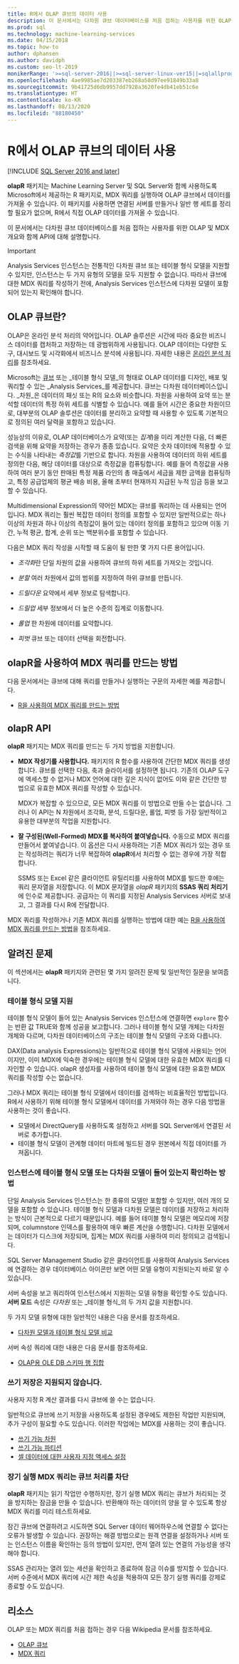 ```yaml
---
title: R에서 OLAP 큐브의 데이터 사용
description: 이 문서에서는 다차원 큐브 데이터베이스를 처음 접하는 사용자를 위한 OLAP 및 MDX 개요와 함께 olapR API에 대해 설명합니다.
ms.prod: sql
ms.technology: machine-learning-services
ms.date: 04/15/2018
ms.topic: how-to
author: dphansen
ms.author: davidph
ms.custom: seo-lt-2019
monikerRange: '>=sql-server-2016||>=sql-server-linux-ver15||=sqlallproducts-allversions'
ms.openlocfilehash: 4ae9985ae7d203387eb268a50d97ee91849b33a8
ms.sourcegitcommit: 9b41725d6db9957dd7928a3620fe4db41eb51c6e
ms.translationtype: HT
ms.contentlocale: ko-KR
ms.lasthandoff: 08/13/2020
ms.locfileid: "88180450"
---
```

# <a name="using-data-from-olap-cubes-in-r"></a>R에서 OLAP 큐브의 데이터 사용
[!INCLUDE [SQL Server 2016 and later](../../includes/applies-to-version/sqlserver2016.md)]

**olapR** 패키지는 Machine Learning Server 및 SQL Server와 함께 사용하도록 Microsoft에서 제공하는 R 패키지로, MDX 쿼리를 실행하여 OLAP 큐브에서 데이터를 가져올 수 있습니다. 이 패키지를 사용하면 연결된 서버를 만들거나 일반 행 세트를 정리할 필요가 없으며, R에서 직접 OLAP 데이터를 가져올 수 있습니다.

이 문서에서는 다차원 큐브 데이터베이스를 처음 접하는 사용자를 위한 OLAP 및 MDX 개요와 함께 API에 대해 설명합니다.

> [!IMPORTANT]
> Analysis Services 인스턴스는 전통적인 다차원 큐브 또는 테이블 형식 모델을 지원할 수 있지만, 인스턴스는 두 가지 유형의 모델을 모두 지원할 수 없습니다. 따라서 큐브에 대한 MDX 쿼리를 작성하기 전에, Analysis Services 인스턴스에 다차원 모델이 포함되어 있는지 확인해야 합니다.

## <a name="what-is-an-olap-cube"></a>OLAP 큐브란?

OLAP은 온라인 분석 처리의 약어입니다. OLAP 솔루션은 시간에 따라 중요한 비즈니스 데이터를 캡처하고 저장하는 데 광범위하게 사용됩니다. OLAP 데이터는 다양한 도구, 대시보드 및 시각화에서 비즈니스 분석에 사용됩니다. 자세한 내용은 [온라인 분석 처리](https://en.wikipedia.org/wiki/Online_analytical_processing)를 참조하세요.

Microsoft는 [큐브](https://docs.microsoft.com/sql/analysis-services/analysis-services) 또는 _테이블 형식 모델_의 형태로 OLAP 데이터를 디자인, 배포 및 쿼리할 수 있는 _Analysis Services_를 제공합니다. 큐브는 다차원 데이터베이스입니다. _차원_은 데이터의 패싯 또는 R의 요소와 비슷합니다. 차원을 사용하여 요약 또는 분석할 데이터의 특정 하위 세트를 식별할 수 있습니다. 예를 들어 시간은 중요한 차원이므로, 대부분의 OLAP 솔루션은 데이터를 분리하고 요약할 때 사용할 수 있도록 기본적으로 정의된 여러 달력을 포함하고 있습니다. 

성능상의 이유로, OLAP 데이터베이스가 요약(또는 _집계_)을 미리 계산한 다음, 더 빠른 검색을 위해 요약을 저장하는 경우가 종종 있습니다. 요약은 숫자 데이터에 적용할 수 있는 수식을 나타내는 *측정값*를 기반으로 합니다. 차원을 사용하여 데이터의 하위 세트를 정의한 다음, 해당 데이터를 대상으로 측정값을 컴퓨팅합니다. 예를 들어 측정값을 사용하여 여러 분기 동안 판매된 특정 제품 라인의 총 매출에서 세금을 제한 금액을 컴퓨팅하고, 특정 공급업체의 평균 배송 비용, 올해 초부터 현재까지 지급된 누적 임금 등을 보고할 수 있습니다.

Multidimensional Expression의 약어인 MDX는 큐브를 쿼리하는 데 사용되는 언어입니다. MDX 쿼리는 훨씬 복잡한 데이터 정의를 포함할 수 있지만 일반적으로는 하나 이상의 차원과 하나 이상의 측정값이 들어 있는 데이터 정의를 포함하고 있으며 이동 기간, 누적 평균, 합계, 순위 또는 백분위수를 포함할 수 있습니다. 

다음은 MDX 쿼리 작성을 시작할 때 도움이 될 만한 몇 가지 다른 용어입니다.

+ *조각화*란 단일 차원의 값을 사용하여 큐브의 하위 세트를 가져오는 것입니다.

+ *분할* 여러 차원에서 값의 범위를 지정하여 하위 큐브를 만듭니다.

+ *드릴다운* 요약에서 세부 정보로 탐색합니다.

+ *드릴업* 세부 정보에서 더 높은 수준의 집계로 이동합니다.

+ *롤업* 한 차원에 데이터를 요약합니다.

+ *피벗* 큐브 또는 데이터 선택을 회전합니다.

## <a name="how-to-use-olapr-to-create-mdx-queries"></a>olapR을 사용하여 MDX 쿼리를 만드는 방법

다음 문서에서는 큐브에 대해 쿼리를 만들거나 실행하는 구문의 자세한 예를 제공합니다.

+ [R을 사용하여 MDX 쿼리를 만드는 방법](../../machine-learning/r/how-to-create-mdx-queries-using-olapr.md)

## <a name="olapr-api"></a>olapR API

**olapR** 패키지는 MDX 쿼리를 만드는 두 가지 방법을 지원합니다.

- **MDX 작성기를 사용합니다.** 패키지의 R 함수를 사용하여 간단한 MDX 쿼리를 생성합니다. 큐브를 선택한 다음, 축과 슬라이서를 설정하면 됩니다. 기존의 OLAP 도구에 액세스할 수 없거나 MDX 언어에 대한 깊은 지식이 없어도 이와 같은 간단한 방법으로 유효한 MDX 쿼리를 작성할 수 있습니다.

    MDX가 복잡할 수 있으므로, 모든 MDX 쿼리를 이 방법으로 만들 수는 없습니다. 그러나 이 API는 N 차원에서 조각화, 분석, 드릴다운, 롤업, 피벗 등 가장 일반적이고 유용한 대부분의 작업을 지원합니다.

+ **잘 구성된(Well-Formed) MDX를 복사하여 붙여넣습니다.** 수동으로 MDX 쿼리를 만들어서 붙여넣습니다. 이 옵션은 다시 사용하려는 기존 MDX 쿼리가 있는 경우 또는 작성하려는 쿼리가 너무 복잡하여 **olapR**에서 처리할 수 없는 경우에 가장 적합합니다.

    SSMS 또는 Excel 같은 클라이언트 유틸리티를 사용하여 MDX를 빌드한 후에는 쿼리 문자열을 저장합니다. 이 MDX 문자열을 *olapR* 패키지의 **SSAS 쿼리 처리기**에 인수로 제공합니다. 공급자는 이 쿼리를 지정된 Analysis Services 서버로 보내고, 그 결과를 다시 R에 전달합니다. 

MDX 쿼리를 작성하거나 기존 MDX 쿼리를 실행하는 방법에 대한 예는 [R을 사용하여 MDX 쿼리를 만드는 방법](../../machine-learning/r/how-to-create-mdx-queries-using-olapr.md)을 참조하세요.

## <a name="known-issues"></a>알려진 문제

이 섹션에서는 **olapR** 패키지와 관련된 몇 가지 알려진 문제 및 일반적인 질문을 보여줍니다.

### <a name="tabular-model-support"></a>테이블 형식 모델 지원

테이블 형식 모델이 들어 있는 Analysis Services 인스턴스에 연결하면 `explore` 함수는 반환 값 TRUE와 함께 성공을 보고합니다. 그러나 테이블 형식 모델 개체는 다차원 개체와 다르며, 다차원 데이터베이스의 구조는 테이블 형식 모델의 구조와 다릅니다.

DAX(Data analysis Expressions)는 일반적으로 테이블 형식 모델에 사용되는 언어이지만, 이미 MDX에 익숙한 경우에는 테이블 형식 모델에 대한 유효한 MDX 쿼리를 디자인할 수 있습니다. olapR 생성자를 사용하여 테이블 형식 모델에 대한 유효한 MDX 쿼리를 작성할 수는 없습니다.

그러나 MDX 쿼리는 테이블 형식 모델에서 데이터를 검색하는 비효율적인 방법입니다. R에서 사용하기 위해 테이블 형식 모델에서 데이터를 가져와야 하는 경우 다음 방법을 사용하는 것이 좋습니다.

+ 모델에서 DirectQuery를 사용하도록 설정하고 서버를 SQL Server에서 연결된 서버로 추가합니다. 
+ 테이블 형식 모델이 관계형 데이터 마트에 빌드된 경우 원본에서 직접 데이터를 가져옵니다.

### <a name="how-to-determine-whether-an-instance-contains-tabular-or-multidimensional-models"></a>인스턴스에 테이블 형식 모델 또는 다차원 모델이 들어 있는지 확인하는 방법

단일 Analysis Services 인스턴스는 한 종류의 모델만 포함할 수 있지만, 여러 개의 모델을 포함할 수 있습니다. 테이블 형식 모델과 다차원 모델은 데이터를 저장하고 처리하는 방식이 근본적으로 다르기 때문입니다. 예를 들어 테이블 형식 모델은 메모리에 저장되며, columnstore 인덱스를 활용하여 매우 빠른 계산을 수행합니다. 다차원 모델에서는 데이터가 디스크에 저장되며, 집계는 MDX 쿼리를 사용하여 미리 정의되고 검색됩니다.

SQL Server Management Studio 같은 클라이언트를 사용하여 Analysis Services에 연결하는 경우 데이터베이스 아이콘만 보면 어떤 모델 유형이 지원되는지 바로 알 수 있습니다.

서버 속성을 보고 쿼리하여 인스턴스에서 지원하는 모델 유형을 확인할 수도 있습니다. **서버 모드** 속성은 _다차원_ 또는 _테이블 형식_의 두 가지 값을 지원합니다.

두 가지 모델 유형에 대한 일반적인 내용은 다음 문서를 참조하세요.

+ [다차원 모델과 테이블 형식 모델 비교](https://docs.microsoft.com/sql/analysis-services/comparing-tabular-and-multidimensional-solutions-ssas)

서버 속성 쿼리에 대한 내용은 다음 문서를 참조하세요.

+ [OLAP용 OLE DB 스키마 행 집합](https://docs.microsoft.com/previous-versions/sql/sql-server-2012/ms126079(v=sql.110))

### <a name="writeback-is-not-supported"></a>쓰기 저장은 지원되지 않습니다.

사용자 지정 R 계산 결과를 다시 큐브에 쓸 수는 없습니다.

일반적으로 큐브에 쓰기 저장을 사용하도록 설정된 경우에도 제한된 작업만 지원되며, 추가 구성이 필요할 수도 있습니다. 이러한 작업에는 MDX를 사용하는 것이 좋습니다.

+ [쓰기 가능 차원](https://docs.microsoft.com/sql/analysis-services/multidimensional-models-olap-logical-dimension-objects/write-enabled-dimensions)
+ [쓰기 가능 파티션](https://docs.microsoft.com/sql/analysis-services/multidimensional-models-olap-logical-cube-objects/partitions-write-enabled-partitions)
+ [셀 데이터에 대한 사용자 지정 액세스 설정](https://docs.microsoft.com/sql/analysis-services/multidimensional-models/grant-custom-access-to-cell-data-analysis-services)

### <a name="long-running-mdx-queries-block-cube-processing"></a>장기 실행 MDX 쿼리는 큐브 처리를 차단

**olapR** 패키지는 읽기 작업만 수행하지만, 장기 실행 MDX 쿼리는 큐브가 처리되는 것을 방지하는 잠금을 만들 수 있습니다. 반환해야 하는 데이터의 양을 알 수 있도록 항상 MDX 쿼리를 미리 테스트하세요.

잠긴 큐브에 연결하려고 시도하면 SQL Server 데이터 웨어하우스에 연결할 수 없다는 오류가 발생할 수 있습니다. 권장하는 해결 방법으로는 원격 연결을 설정하거나 서버 또는 인스턴스 이름을 확인하는 등의 방법이 있지만, 먼저 열려 있는 연결의 가능성을 생각해야 합니다.

SSAS 관리자는 열려 있는 세션을 확인하고 종료하여 잠금 이슈를 방지할 수 있습니다. 서버 수준에서 MDX 쿼리에 시간 제한 속성을 적용하여 모든 장기 실행 쿼리를 강제로 종료할 수도 있습니다.

## <a name="resources"></a>리소스

OLAP 또는 MDX 쿼리를 처음 접하는 경우 다음 Wikipedia 문서를 참조하세요. 

+ [OLAP 큐브](https://en.wikipedia.org/wiki/OLAP_cube)
+ [MDX 쿼리](https://en.wikipedia.org/wiki/MultiDimensional_eXpressions)
